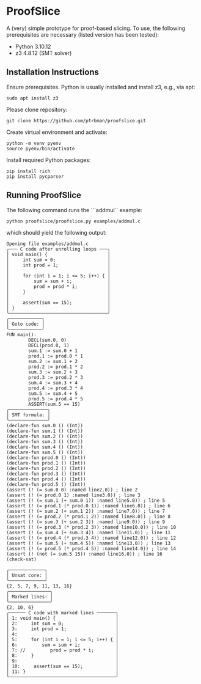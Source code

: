 # ProofSlice

A (very) simple prototype for proof-based slicing. To use, the following prerequisites are necessary (listed version has been tested):
- Python 3.10.12
- z3 4.8.12 (SMT solver)

## Installation Instructions

Ensure prerequisites. Python is usually installed and install z3, e.g., via apt:
```console
sudo apt install z3
```

Please clone repository:
```console
git clone https://github.com/ptrbman/proofslice.git
```

Create virtual environment and activate:
```console
python -m venv pyenv
source pyenv/bin/activate
```

Install required Python packages:
```console
pip install rich
pip install pycparser
```

## Running ProofSlice
The following command runs the ```addmul`` example:
```console
python proofslice/proofslice.py examples/addmul.c
```
which should yield the following output:
```console
Opening file examples/addmul.c
╭─── C code after unrolling loops ───╮
│ void main() {                      │
│     int sum = 0;                   │
│     int prod = 1;                  │
│                                    │
│     for (int i = 1; i <= 5; i++) { │
│         sum = sum + i;             │
│         prod = prod * i;           │
│     }                              │
│                                    │
│     assert(sum == 15);             │
│ }                                  │
╰────────────────────────────────────╯
╭────────────╮
│ Goto code: │
╰────────────╯
FUN main():
        DECL(sum.0, 0)
        DECL(prod.0, 1)
        sum.1 := sum.0 + 1
        prod.1 := prod.0 * 1
        sum.2 := sum.1 + 2
        prod.2 := prod.1 * 2
        sum.3 := sum.2 + 3
        prod.3 := prod.2 * 3
        sum.4 := sum.3 + 4
        prod.4 := prod.3 * 4
        sum.5 := sum.4 + 5
        prod.5 := prod.4 * 5
        ASSERT(sum.5 == 15)
╭──────────────╮
│ SMT formula: │
╰──────────────╯
(declare-fun sum.0 () (Int))
(declare-fun sum.1 () (Int))
(declare-fun sum.2 () (Int))
(declare-fun sum.3 () (Int))
(declare-fun sum.4 () (Int))
(declare-fun sum.5 () (Int))
(declare-fun prod.0 () (Int))
(declare-fun prod.1 () (Int))
(declare-fun prod.2 () (Int))
(declare-fun prod.3 () (Int))
(declare-fun prod.4 () (Int))
(declare-fun prod.5 () (Int))
(assert (! (= sum.0 0) :named line2.0)) ; line 2
(assert (! (= prod.0 1) :named line3.0)) ; line 3
(assert (! (= sum.1 (+ sum.0 1)) :named line5.0)) ; line 5
(assert (! (= prod.1 (* prod.0 1)) :named line6.0)) ; line 6
(assert (! (= sum.2 (+ sum.1 2)) :named line7.0)) ; line 7
(assert (! (= prod.2 (* prod.1 2)) :named line8.0)) ; line 8
(assert (! (= sum.3 (+ sum.2 3)) :named line9.0)) ; line 9
(assert (! (= prod.3 (* prod.2 3)) :named line10.0)) ; line 10
(assert (! (= sum.4 (+ sum.3 4)) :named line11.0)) ; line 11
(assert (! (= prod.4 (* prod.3 4)) :named line12.0)) ; line 12
(assert (! (= sum.5 (+ sum.4 5)) :named line13.0)) ; line 13
(assert (! (= prod.5 (* prod.4 5)) :named line14.0)) ; line 14
(assert (! (not (= sum.5 15)) :named line16.0)) ; line 16
(check-sat)

╭─────────────╮
│ Unsat core: │
╰─────────────╯
{2, 5, 7, 9, 11, 13, 16}
╭───────────────╮
│ Marked lines: │
╰───────────────╯
{2, 10, 6}
╭────── C code with marked lines ───────╮
│ 1: void main() {                      │
│ 2:     int sum = 0;                   │
│ 3:     int prod = 1;                  │
│ 4:                                    │
│ 5:     for (int i = 1; i <= 5; i++) { │
│ 6:         sum = sum + i;             │
│ 7: //         prod = prod * i;        │
│ 8:     }                              │
│ 9:                                    │
│ 10:     assert(sum == 15);            │
│ 11: }                                 │
╰───────────────────────────────────────╯
```



